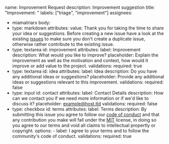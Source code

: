 name: Improvement Request
description: Improvement suggestion
title: "Improvement: "
labels: ["triage", "improvement"]
assignees:
  - miamatriarx
body:
  - type: markdown
    attributes:
      value: Thank you for taking the time to share your idea or suggestions.  Before creating a new issue have a look at the existing [issues](https://github.com/miamatriarx/miamatriarx/issues) to make sure you don't create a duplicate issue, otherwise rather contribute to the existing issue.
  - type: textarea
    id: improvement
    attributes:
      label: Improvement
      description: What would you like to improve?
      placeholder: Explain the improvement as well as the motivation and context, how would it improve or add value to the project.
    validations:
      required: true
  - type: textarea
    id: idea
    attributes:
      label: Idea
      description: Do you have any additional ideas or suggestions?
      placeholder: Provide any additional ideas or suggestions relevant to this improvement.
    validations:
      required: false
  - type: input
    id: contact
    attributes:
      label: Contact Details
      description: How can we contact you if we need more information or if we'd like to discuss it?
      placeholder: example@host.tld
    validations:
      required: false
  - type: checkbox
    id: terms
    attributes:
      label: Terms
      description: By submitting this issue you agree to follow our [code of conduct](https://github.com/miamatriarx/miamatriarx/code_of_conduct.md) and that any contribution you make will fall under the [MIT](https://github.com/miamatriarx/miamatriarx/license.md) license, in doing so you agree to our terms and void all claims to intellectual propertly or copyright.
      options:
        - label: I agree to your terms and to follow the community's code of conduct.
    validations:
      required: true

